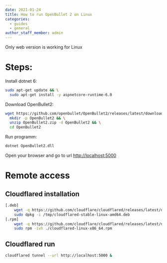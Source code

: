 ```yaml
---
date: 2021-01-24
title: How to run OpenBullet 2 on Linux
categories:
  - guides
  - general
author_staff_member: admin
---
```


Only web version is working for Linux

# Steps:
Install dotnet 6: <br>
```bash
sudo apt-get update && \
  sudo apt-get install -y aspnetcore-runtime-6.0

```
Download OpenBullet2: <br>
```bash
wget https://github.com/openbullet/OpenBullet2/releases/latest/download/OpenBullet2.zip && \
  mkdir -p OpenBullet2 && \
  unzip OpenBullet2.zip -d OpenBullet2 && \
  cd OpenBullet2
```
Run programm: 
```bash
dotnet OpenBullet2.dll
```
Open your browser and go to url [http://localhost:5000](http://localhost:5000)

# Remote access
## Cloudflared installation
```bash
[.deb]
    wget -q https://github.com/cloudflare/cloudflared/releases/latest/download/cloudflared-linux-amd64.deb dpkg -i cloudflared-linux-amd64.deb
    sudo dpkg -i /tmp/cloudflared-stable-linux-amd64.deb
[.rpm]
    wget -q https://github.com/cloudflare/cloudflared/releases/latest/download/cloudflared-linux-x86_64.rpm
    sudo rpm -ivh ./cloudflared-linux-x86_64.rpm
```
## Cloudflared run
```bash
cloudflared tunnel --url http://localhost:5000 &
```
